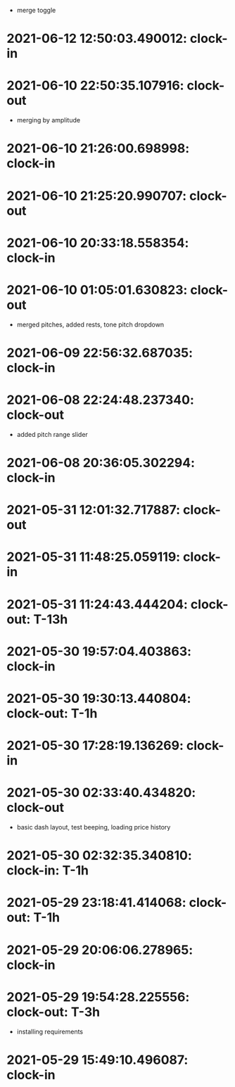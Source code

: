 * merge toggle

# 2021-06-12 12:50:03.490012: clock-in

# 2021-06-10 22:50:35.107916: clock-out

* merging by amplitude

# 2021-06-10 21:26:00.698998: clock-in

# 2021-06-10 21:25:20.990707: clock-out


# 2021-06-10 20:33:18.558354: clock-in

# 2021-06-10 01:05:01.630823: clock-out

* merged pitches, added rests, tone pitch dropdown

# 2021-06-09 22:56:32.687035: clock-in

# 2021-06-08 22:24:48.237340: clock-out

* added pitch range slider

# 2021-06-08 20:36:05.302294: clock-in

# 2021-05-31 12:01:32.717887: clock-out


# 2021-05-31 11:48:25.059119: clock-in

# 2021-05-31 11:24:43.444204: clock-out: T-13h 


# 2021-05-30 19:57:04.403863: clock-in

# 2021-05-30 19:30:13.440804: clock-out: T-1h 


# 2021-05-30 17:28:19.136269: clock-in

# 2021-05-30 02:33:40.434820: clock-out

* basic dash layout, test beeping, loading price history

# 2021-05-30 02:32:35.340810: clock-in: T-1h 

# 2021-05-29 23:18:41.414068: clock-out: T-1h 


# 2021-05-29 20:06:06.278965: clock-in

# 2021-05-29 19:54:28.225556: clock-out: T-3h 

* installing requirements


# 2021-05-29 15:49:10.496087: clock-in


